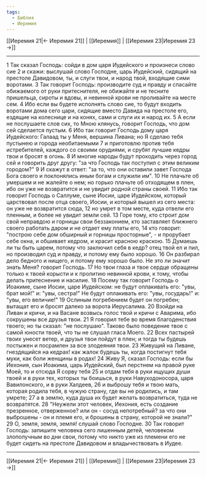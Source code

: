 ```yaml
---
tags:
  - Библия
  - Иеремия
---
```

[[Иеремия 21|← Иеремия 21]] | [[Иеремия]] | [[Иеремия 23|Иеремия 23 →]]

---
1 Так сказал Господь: сойди в дом царя Иудейского и произнеси слово сие
2 и скажи: выслушай слово Господне, царь Иудейский, сидящий на престоле Давидовом, ты, и слуги твои, и народ твой, входящие сими воротами.
3 Так говорит Господь: производите суд и правду и спасайте обижаемого от руки притеснителя, не обижайте и не тесните пришельца, сироты и вдовы, и невинной крови не проливайте на месте сем.
4 Ибо если вы будете исполнять слово сие, то будут входить воротами дома сего цари, сидящие вместо Давида на престоле его, ездящие на колеснице и на конях, сами и слуги их и народ их.
5 А если не послушаете слов сих, то Мною клянусь, говорит Господь, что дом сей сделается пустым.
6 Ибо так говорит Господь дому царя Иудейского: Галаад ты у Меня, вершина Ливана; но Я сделаю тебя пустынею и города необитаемыми
7 и приготовлю против тебя истребителей, каждого со своими орудиями, и срубят лучшие кедры твои и бросят в огонь.
8 И многие народы будут проходить через город сей и говорить друг другу: "за что Господь так поступил с этим великим городом?"
9 И скажут в ответ: "за то, что они оставили завет Господа Бога своего и поклонялись иным богам и служили им".
10 Не плачьте об умершем и не жалейте о нем; но горько плачьте об отходящем в плен, ибо он уже не возвратится и не увидит родной страны своей.
11 Ибо так говорит Господь о Саллуме, сыне Иосии, царе Иудейском, который царствовал после отца своего, Иосии, и который вышел из сего места: он уже не возвратится сюда,
12 но умрет в том месте, куда отвели его пленным, и более не увидит земли сей.
13 Горе тому, кто строит дом свой неправдою и горницы свои беззаконием, кто заставляет ближнего своего работать даром и не отдает ему платы его,
14 кто говорит: "построю себе дом обширный и горницы просторные", - и прорубает себе окна, и обшивает кедром, и красит красною краскою.
15 Думаешь ли ты быть царем, потому что заключил себя в кедр? отец твой ел и пил, но производил суд и правду, и потому ему было хорошо.
16 Он разбирал дело бедного и нищего, и потому ему хорошо было. Не это ли значит знать Меня? говорит Господь.
17 Но твои глаза и твое сердце обращены только к твоей корысти и к пролитию невинной крови, к тому, чтобы делать притеснение и насилие.
18 Посему так говорит Господь о Иоакиме, сыне Иосии, царе Иудейском: не будут оплакивать его: "увы, брат мой!" и: "увы, сестра!" Не будут оплакивать его: "увы, государь!" и: "увы, его величие!"
19 Ослиным погребением будет он погребен; вытащат его и бросят далеко за ворота Иерусалима.
20 Взойди на Ливан и кричи, и на Васане возвысь голос твой и кричи с Аварима, ибо сокрушены все друзья твои.
21 Я говорил тебе во время благоденствия твоего; но ты сказал: "не послушаю". Таково было поведение твое с самой юности твоей, что ты не слушал гласа Моего.
22 Всех пастырей твоих унесет ветер, и друзья твои пойдут в плен; и тогда ты будешь постыжен и посрамлен за все злодеяния твои.
23 Живущий на Ливане, гнездящийся на кедрах! как жалок будешь ты, когда постигнут тебя муки, как боли женщины в родах!
24 Живу Я, сказал Господь: если бы Иехония, сын Иоакима, царь Иудейский, был перстнем на правой руке Моей, то и отсюда Я сорву тебя
25 и отдам тебя в руки ищущих души твоей и в руки тех, которых ты боишься, в руки Навуходоносора, царя Вавилонского, и в руки Халдеев,
26 и выброшу тебя и твою мать, которая родила тебя, в чужую страну, где вы не родились, и там умрете;
27 а в землю, куда душа их будет желать возвратиться, туда не возвратятся.
28 "Неужели этот человек, Иехония, есть создание презренное, отверженное? или он - сосуд непотребный? за что они выброшены - он и племя его, и брошены в страну, которой не знали?"
29 О, земля, земля, земля! слушай слово Господне.
30 Так говорит Господь: запишите человека сего лишенным детей, человеком злополучным во дни свои, потому что никто уже из племени его не будет сидеть на престоле Давидовом и владычествовать в Иудее.

---
[[Иеремия 21|← Иеремия 21]] | [[Иеремия]] | [[Иеремия 23|Иеремия 23 →]]